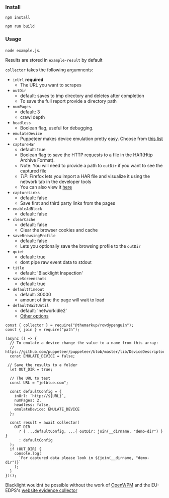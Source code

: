 ### Install

`npm install`

`npm run build`

### Usage

`node example.js`.

Results are stored in `example-result` by default

`collector` takes the following argumnents:

- `inUrl` **required**
  - The URL you want to scrapes
- `outDir`
  - default: saves to tmp directory and deletes after completion
  - To save the full report provide a directory path
- `numPages`
  - default: 3
  - crawl depth
- `headless`
  - Boolean flag, useful for debugging.
- `emulateDevice`
  - Puppeteer makes device emulation pretty easy. Choose from [this list](https://github.com/puppeteer/puppeteer/blob/master/lib/DeviceDescriptors.js)
- `captureHar`
  - default: true
  - Boolean flag to save the HTTP requests to a file in the HAR(Http Archive Format).
  - Note: You will need to provide a path to `outDir` if you want to see the captured file
  - _TIP:_ Firefox lets you import a HAR file and visualize it using the network tab in the developer tools
  - You can also view it [here](https://toolbox.googleapps.com/apps/har_analyzer/)
- `captureLinks`
  - default: false
  - Save first and third party links from the pages
- `enableAdBlock`
  - default: false
- `clearCache`
  - default: false
  - Clear the browser cookies and cache
- `saveBrowsingProfile`
  - default: false
  - Lets you optionally save the browsing profile to the `outDir`
- `quiet`
  - default: true
  - dont pipe raw event data to stdout
- `title`
  - default: 'Blacklight Inspection'
- `saveScreenshots`
  - default: true
- `defaultTimeout`
  - default: 30000
  - amount of time the page will wait to load
- `defaultWaitUntil`
  - default: 'networkidle2'
  - [Other options](https://github.com/puppeteer/puppeteer/blob/master/docs/api.md#pagegotourl-options)

```
const { collector } = require("@themarkup/rowdypenguin");
const { join } = require("path");

(async () => {
  // To emulate a device change the value to a name from this array:
  // https://github.com/puppeteer/puppeteer/blob/master/lib/DeviceDescriptors.js
  const EMULATE_DEVICE = false;

 // Save the results to a folder
  let OUT_DIR = true;

  // The URL to test
  const URL = "jetblue.com";

  const defaultConfig = {
    inUrl: `http://${URL}`,
    numPages: 2,
    headless: false,
    emulateDevice: EMULATE_DEVICE
  };

  const result = await collector(
    OUT_DIR
      ? { ...defaultConfig, ...{ outDir: join(__dirname, "demo-dir") } }
      : defaultConfig
  );
  if (OUT_DIR) {
    console.log(
      `For captured data please look in ${join(__dirname, "demo-dir")}`
    );
  }
})();

```

Blacklight wouldnt be possible without the work of [OpenWPM](https://github.com/mozilla/OpenWPM)
and the EU-EDPS's [website evidence collector](https://github.com/EU-EDPS/website-evidence-collector)
